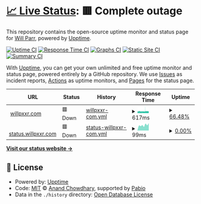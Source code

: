 # [📈 Live Status](https://status.willpxxr.com): <!--live status--> **🟥 Complete outage**

This repository contains the open-source uptime monitor and status page for [Will Parr](willpxxr.com), powered by [Upptime](https://github.com/upptime/upptime).

[![Uptime CI](https://github.com/willpxxr/status.willpxxr.com/workflows/Uptime%20CI/badge.svg)](https://github.com/willpxxr/status.willpxxr.com/actions?query=workflow%3A%22Uptime+CI%22)
[![Response Time CI](https://github.com/willpxxr/status.willpxxr.com/workflows/Response%20Time%20CI/badge.svg)](https://github.com/willpxxr/status.willpxxr.com/actions?query=workflow%3A%22Response+Time+CI%22)
[![Graphs CI](https://github.com/willpxxr/status.willpxxr.com/workflows/Graphs%20CI/badge.svg)](https://github.com/willpxxr/status.willpxxr.com/actions?query=workflow%3A%22Graphs+CI%22)
[![Static Site CI](https://github.com/willpxxr/status.willpxxr.com/workflows/Static%20Site%20CI/badge.svg)](https://github.com/willpxxr/status.willpxxr.com/actions?query=workflow%3A%22Static+Site+CI%22)
[![Summary CI](https://github.com/willpxxr/status.willpxxr.com/workflows/Summary%20CI/badge.svg)](https://github.com/willpxxr/status.willpxxr.com/actions?query=workflow%3A%22Summary+CI%22)

With [Upptime](https://upptime.js.org), you can get your own unlimited and free uptime monitor and status page, powered entirely by a GitHub repository. We use [Issues](https://github.com/willpxxr/status.willpxxr.com/issues) as incident reports, [Actions](https://github.com/willpxxr/status.willpxxr.com/actions) as uptime monitors, and [Pages](https://status.willpxxr.com) for the status page.

<!--start: status pages-->
<!-- This summary is generated by Upptime (https://github.com/upptime/upptime) -->
<!-- Do not edit this manually, your changes will be overwritten -->
<!-- prettier-ignore -->
| URL | Status | History | Response Time | Uptime |
| --- | ------ | ------- | ------------- | ------ |
| <img alt="" src="https://icons.duckduckgo.com/ip3/willpxxr.com.ico" height="13"> [willpxxr.com](https://willpxxr.com) | 🟥 Down | [willpxxr-com.yml](https://github.com/willpxxr/status.willpxxr.com/commits/HEAD/history/willpxxr-com.yml) | <details><summary><img alt="Response time graph" src="./graphs/willpxxr-com/response-time-week.png" height="20"> 617ms</summary><br><a href="https://status.willpxxr.com/history/willpxxr-com"><img alt="Response time 615" src="https://img.shields.io/endpoint?url=https%3A%2F%2Fraw.githubusercontent.com%2Fwillpxxr%2Fstatus.willpxxr.com%2FHEAD%2Fapi%2Fwillpxxr-com%2Fresponse-time.json"></a><br><a href="https://status.willpxxr.com/history/willpxxr-com"><img alt="24-hour response time 582" src="https://img.shields.io/endpoint?url=https%3A%2F%2Fraw.githubusercontent.com%2Fwillpxxr%2Fstatus.willpxxr.com%2FHEAD%2Fapi%2Fwillpxxr-com%2Fresponse-time-day.json"></a><br><a href="https://status.willpxxr.com/history/willpxxr-com"><img alt="7-day response time 617" src="https://img.shields.io/endpoint?url=https%3A%2F%2Fraw.githubusercontent.com%2Fwillpxxr%2Fstatus.willpxxr.com%2FHEAD%2Fapi%2Fwillpxxr-com%2Fresponse-time-week.json"></a><br><a href="https://status.willpxxr.com/history/willpxxr-com"><img alt="30-day response time 615" src="https://img.shields.io/endpoint?url=https%3A%2F%2Fraw.githubusercontent.com%2Fwillpxxr%2Fstatus.willpxxr.com%2FHEAD%2Fapi%2Fwillpxxr-com%2Fresponse-time-month.json"></a><br><a href="https://status.willpxxr.com/history/willpxxr-com"><img alt="1-year response time 615" src="https://img.shields.io/endpoint?url=https%3A%2F%2Fraw.githubusercontent.com%2Fwillpxxr%2Fstatus.willpxxr.com%2FHEAD%2Fapi%2Fwillpxxr-com%2Fresponse-time-year.json"></a></details> | <details><summary><a href="https://status.willpxxr.com/history/willpxxr-com">66.48%</a></summary><a href="https://status.willpxxr.com/history/willpxxr-com"><img alt="All-time uptime 69.03%" src="https://img.shields.io/endpoint?url=https%3A%2F%2Fraw.githubusercontent.com%2Fwillpxxr%2Fstatus.willpxxr.com%2FHEAD%2Fapi%2Fwillpxxr-com%2Fuptime.json"></a><br><a href="https://status.willpxxr.com/history/willpxxr-com"><img alt="24-hour uptime 69.65%" src="https://img.shields.io/endpoint?url=https%3A%2F%2Fraw.githubusercontent.com%2Fwillpxxr%2Fstatus.willpxxr.com%2FHEAD%2Fapi%2Fwillpxxr-com%2Fuptime-day.json"></a><br><a href="https://status.willpxxr.com/history/willpxxr-com"><img alt="7-day uptime 66.48%" src="https://img.shields.io/endpoint?url=https%3A%2F%2Fraw.githubusercontent.com%2Fwillpxxr%2Fstatus.willpxxr.com%2FHEAD%2Fapi%2Fwillpxxr-com%2Fuptime-week.json"></a><br><a href="https://status.willpxxr.com/history/willpxxr-com"><img alt="30-day uptime 69.03%" src="https://img.shields.io/endpoint?url=https%3A%2F%2Fraw.githubusercontent.com%2Fwillpxxr%2Fstatus.willpxxr.com%2FHEAD%2Fapi%2Fwillpxxr-com%2Fuptime-month.json"></a><br><a href="https://status.willpxxr.com/history/willpxxr-com"><img alt="1-year uptime 69.03%" src="https://img.shields.io/endpoint?url=https%3A%2F%2Fraw.githubusercontent.com%2Fwillpxxr%2Fstatus.willpxxr.com%2FHEAD%2Fapi%2Fwillpxxr-com%2Fuptime-year.json"></a></details>
| <img alt="" src="https://icons.duckduckgo.com/ip3/status.willpxxr.com.ico" height="13"> [status.willpxxr.com](https://status.willpxxr.com) | 🟥 Down | [status-willpxxr-com.yml](https://github.com/willpxxr/status.willpxxr.com/commits/HEAD/history/status-willpxxr-com.yml) | <details><summary><img alt="Response time graph" src="./graphs/status-willpxxr-com/response-time-week.png" height="20"> 99ms</summary><br><a href="https://status.willpxxr.com/history/status-willpxxr-com"><img alt="Response time 102" src="https://img.shields.io/endpoint?url=https%3A%2F%2Fraw.githubusercontent.com%2Fwillpxxr%2Fstatus.willpxxr.com%2FHEAD%2Fapi%2Fstatus-willpxxr-com%2Fresponse-time.json"></a><br><a href="https://status.willpxxr.com/history/status-willpxxr-com"><img alt="24-hour response time 135" src="https://img.shields.io/endpoint?url=https%3A%2F%2Fraw.githubusercontent.com%2Fwillpxxr%2Fstatus.willpxxr.com%2FHEAD%2Fapi%2Fstatus-willpxxr-com%2Fresponse-time-day.json"></a><br><a href="https://status.willpxxr.com/history/status-willpxxr-com"><img alt="7-day response time 99" src="https://img.shields.io/endpoint?url=https%3A%2F%2Fraw.githubusercontent.com%2Fwillpxxr%2Fstatus.willpxxr.com%2FHEAD%2Fapi%2Fstatus-willpxxr-com%2Fresponse-time-week.json"></a><br><a href="https://status.willpxxr.com/history/status-willpxxr-com"><img alt="30-day response time 102" src="https://img.shields.io/endpoint?url=https%3A%2F%2Fraw.githubusercontent.com%2Fwillpxxr%2Fstatus.willpxxr.com%2FHEAD%2Fapi%2Fstatus-willpxxr-com%2Fresponse-time-month.json"></a><br><a href="https://status.willpxxr.com/history/status-willpxxr-com"><img alt="1-year response time 102" src="https://img.shields.io/endpoint?url=https%3A%2F%2Fraw.githubusercontent.com%2Fwillpxxr%2Fstatus.willpxxr.com%2FHEAD%2Fapi%2Fstatus-willpxxr-com%2Fresponse-time-year.json"></a></details> | <details><summary><a href="https://status.willpxxr.com/history/status-willpxxr-com">0.00%</a></summary><a href="https://status.willpxxr.com/history/status-willpxxr-com"><img alt="All-time uptime 0.00%" src="https://img.shields.io/endpoint?url=https%3A%2F%2Fraw.githubusercontent.com%2Fwillpxxr%2Fstatus.willpxxr.com%2FHEAD%2Fapi%2Fstatus-willpxxr-com%2Fuptime.json"></a><br><a href="https://status.willpxxr.com/history/status-willpxxr-com"><img alt="24-hour uptime 0.00%" src="https://img.shields.io/endpoint?url=https%3A%2F%2Fraw.githubusercontent.com%2Fwillpxxr%2Fstatus.willpxxr.com%2FHEAD%2Fapi%2Fstatus-willpxxr-com%2Fuptime-day.json"></a><br><a href="https://status.willpxxr.com/history/status-willpxxr-com"><img alt="7-day uptime 0.00%" src="https://img.shields.io/endpoint?url=https%3A%2F%2Fraw.githubusercontent.com%2Fwillpxxr%2Fstatus.willpxxr.com%2FHEAD%2Fapi%2Fstatus-willpxxr-com%2Fuptime-week.json"></a><br><a href="https://status.willpxxr.com/history/status-willpxxr-com"><img alt="30-day uptime 0.00%" src="https://img.shields.io/endpoint?url=https%3A%2F%2Fraw.githubusercontent.com%2Fwillpxxr%2Fstatus.willpxxr.com%2FHEAD%2Fapi%2Fstatus-willpxxr-com%2Fuptime-month.json"></a><br><a href="https://status.willpxxr.com/history/status-willpxxr-com"><img alt="1-year uptime 0.00%" src="https://img.shields.io/endpoint?url=https%3A%2F%2Fraw.githubusercontent.com%2Fwillpxxr%2Fstatus.willpxxr.com%2FHEAD%2Fapi%2Fstatus-willpxxr-com%2Fuptime-year.json"></a></details>

<!--end: status pages-->

[**Visit our status website →**](https://status.willpxxr.com)

## 📄 License

- Powered by: [Upptime](https://github.com/upptime/upptime)
- Code: [MIT](./LICENSE) © [Anand Chowdhary](https://anandchowdhary.com), supported by [Pabio](https://pabio.com)
- Data in the `./history` directory: [Open Database License](https://opendatacommons.org/licenses/odbl/1-0/)
